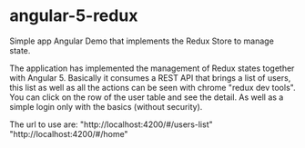 
# angular-5-redux
Simple app Angular Demo that implements the Redux Store to manage state.

The application has implemented the management of Redux states together with Angular 5. Basically it consumes a REST API that brings a list of users, this list as well as all the actions can be seen with chrome "redux dev tools".
You can click on the row of the user table and see the detail. As well as a simple login only with the basics (without security).

The url to use are:
"http://localhost:4200/#/users-list"
"http://localhost:4200/#/home"
